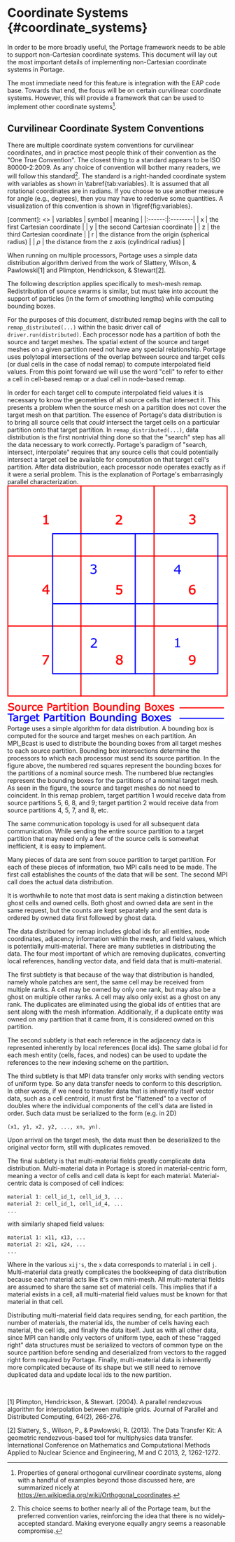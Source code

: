 # Coordinate Systems {#coordinate_systems}

In order to be more broadly useful, the Portage framework needs to be able to
support non-Cartesian coordinate systems.  This document will lay out the most
important details of implementing non-Cartesian coordinate systems in Portage.

The most immediate need for this feature is integration with the EAP code base.
Towards that end, the focus will be on certain curvilinear coordinate systems.
However, this will provide a framework that can be used to implement other
coordinate systems[^1].

[^1]: Properties of general orthogonal curvilinear coordinate systems, along
with a handful of examples beyond those discussed here, are summarized nicely
at <https://en.wikipedia.org/wiki/Orthogonal_coordinates>.


## Curvilinear Coordinate System Conventions

There are multiple coordinate system conventions for curvilinear coordinates,
and in practice most people think of their convention as the "One True
Convention".  The closest thing to a standard appears to be ISO 80000-2:2009.
As any choice of convention will bother many readers, we will follow this
standard[^2].  The standard is a right-handed coordinate system with variables
as shown in \tabref{tab:variables}.  It is assumed that all rotational
coordinates are in radians.  If you choose to use another measure for angle
(e.g., degrees), then you may have to rederive some quantities.  A
visualization of this convention is shown in \figref{fig:variables}.

[^2]: This choice seems to bother nearly all of the Portage team, but the
preferred convention varies, reinforcing the idea that there is no
widely-accepted standard.  Making everyone equally angry seems a reasonable
compromise.

[comment]: <> | <td colspan=2> variables </td>
| symbol | meaning |
|:------:|:--------|
| x      | the first Cartesian coordinate |
| y      | the second Cartesian coordinate |
| z      | the third Cartesian coordinate |
| r      | the distance from the origin (spherical radius) |
| $\rho$ | the distance from the z axis (cylindrical radius) |























































When running on multiple processors, Portage uses a simple data
distribution algorithm derived from the work of 
Slattery, Wilson, & Pawlowski[1] and Plimpton, Hendrickson, & Stewart[2].

The following 
description applies specifically to mesh-mesh remap.  Redistribution of source 
swarms is similar, but must take into account the support of particles 
(in the form of smoothing lengths) while computing bounding boxes.

For the purposes of this document, distributed remap begins with the call to 
`remap_distributed(...)` within the basic driver call of 
`driver.run(distributed)`.
Each processor node has a partition of both the source and target meshes. The 
spatial extent of the source and target meshes
on a given partition need not have any special relationship. Portage uses 
polytopal intersections of the overlap between source and target cells (or dual
cells in the case of nodal remap) to compute interpolated field values. From this
point forward we will use the word "cell" to refer to either a cell in cell-based
remap or a dual cell in node-based remap.

In order for each target cell to compute interpolated field values it is necessary
to know the geometries of all source cells that intersect it. This presents a 
problem when the source mesh on a partition does not cover the target 
mesh on that partition. The essence of Portage's data distribution is to bring all
source cells that _could_ intersect the target cells on a particular partition onto
that target partition. In `remap_distributed(...)`, data distribution is the 
first nontrivial thing done so that the "search" step
has all the data necessary to work correctly. 
Portage's paradigm of "search, intersect, interpolate" 
requires that any source cells that could potentially intersect a target cell
be available for computation on that target cell's partition. After data 
distribution, each processor node operates exactly as if it were a serial 
problem. This is the explanation of Portage's embarrasingly parallel characterization.
<br/>
![](doxygen/images/distribution.png)
<br/>
Portage uses a simple algorithm for data distribution. 
A bounding box is computed for the source and target meshes on each
partition. An MPI_Bcast is used to distribute 
the bounding boxes from all target meshes to each source partition. Bounding box 
intersections determine the processors to 
which each processor must send its source partition. In the figure above, the 
numbered red squares represent the bounding boxes for the partitions of a nominal
source mesh. The numbered blue rectangles represent the bounding boxes for the 
partitions of a nominal target mesh. As seen in the figure, the source and
target meshes do not need to coincident. In this remap problem, target partition
1 would receive data from source partitions 5, 6, 8, and 9; target partition 2 
would receive data from source partitions 4, 5, 7, and 8, etc.

The same communication topology is used for all
subsequent data communication. While sending the entire source partition to a 
target partition that may need only a few of the source cells is somewhat 
inefficient, it is easy to implement.

Many pieces of data are sent from souce partition to target partition. For
each of these pieces of information, two MPI calls need to be made. The first
call establishes the counts of the data that will be sent. The
second MPI call does the actual data distribution. 

It is worthwhile to note that most data is sent making a distinction between 
ghost cells and owned cells. Both ghost and owned data are sent in the same
request, but the counts are kept separately and the sent data
is ordered by owned data first followed by ghost data.
 
The data distributed for remap includes global ids for all entities, node 
coordinates, adjacency information within the mesh, and field values, which is
potentially multi-material. There are
many subtleties in distributing the data. The four most important of which are
removing duplicates, converting local references, handling vector data, 
 and field data that is multi-material. 

The first subtlety is that because of the way that distribution is handled, 
namely whole patches are sent, the same cell may be received from multiple ranks.
A cell may be owned by only one rank, but may also be a ghost on multiple other
ranks. A cell may also only exist as a ghost on any rank. The  duplicates are
eliminated using the global ids of entities that are sent along with the mesh 
information. Additionally, if a duplicate entity was owned on any partition that
it came from, it is considered owned on this partition. 

The second subtlety is that each reference in the adjacency data is represented
inherently by local references (local ids). The same global id for each mesh
entity (cells, faces, and nodes) can be used to update the references to the
new indexing scheme on the partition.


The third subtlety is that MPI data transfer only works with sending vectors of 
uniform type. So any data
transfer needs to conform to this description. In other words, if we need to 
transfer data that is inherently itself vector data, such as a cell centroid, 
it must first be "flattened" to a vector of doubles where the individual 
components of the cell's data are listed in order. Such data must be serialized
to the form (e.g. in 2D)
```
(x1, y1, x2, y2, ..., xn, yn).
```
Upon arrival on the target mesh, the data must then be deserialized to the
original vector form, still with duplicates removed.

The final subtlety is that multi-material fields greatly complicate data 
distribution. Multi-material data in Portage is stored in material-centric 
form, meaning a vector of cells and cell data is kept for each material. 
Material-centric data is composed of cell indices:
```
material 1: cell_id_1, cell_id_3, ...
material 2: cell_id_1, cell_id_4, ...
...
```
with similarly shaped field values:
```
material 1: x11, x13, ...
material 2: x21, x24, ...
...
```
Where in the various `xij's`, the `x` data corresponds to material `i`
in cell `j`. Multi-material data greatly complicates the bookkeeping of 
data distribution because each material acts like it's own mini-mesh. All
multi-material fields are assumed to share the same set of material cells. 
This implies 
that if a material exists in a cell, all multi-material field values must be 
known for that 
material in that cell. 

Distributing multi-material field data requires sending, 
for each partition, the number of materials, the material ids, the number of cells
having each material, the cell ids, and finally the data itself. Just as with 
all other data, since MPI can handle only vectors of uniform type, each of these
"ragged right" data structures must be serialized to vectors of common type on
the source partition before sending and deserialized from vectors to the ragged
right form required by Portage. Finally, multi-material data is inherently more
complicated because of its shape but we still need to remove duplicated data
and update local ids to the new partition.

<br/>

[1] Plimpton, Hendrickson, & Stewart. (2004). A parallel rendezvous algorithm for 
interpolation between multiple grids. Journal of Parallel and Distributed 
Computing, 64(2), 266-276. 

[2] Slattery, S., Wilson, P., & Pawlowski, R. (2013). The Data Transfer Kit: A 
geometric rendezvous-based tool for multiphysics data transfer. International 
Conference on Mathematics and Computational Methods Applied to Nuclear Science 
and Engineering, M and C 2013, 2, 1262-1272.






